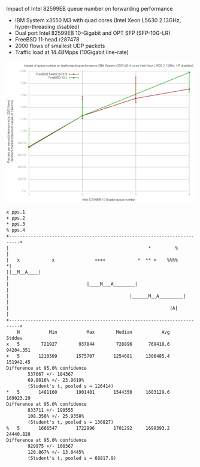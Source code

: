Impact of Intel 82599EB queue number on forwarding performance
  - IBM System x3550 M3 with quad cores (Intel Xeon L5630 2.13GHz, hyper-threading disabled)
  - Dual port Intel 82599EB 10-Gigabit and OPT SFP (SFP-10G-LR)
  - FreeBSD 11-head.r287478
  - 2000 flows of smallest UDP packets
  - Traffic load at 14.48Mpps (10Gigabit line-rate)

![Impact of Intel 82599EB queue number on forwarding performance on FreeBSD 11-head.r287478](graph.png)


```
x pps.1
+ pps.2
* pps.3
% pps.4
+--------------------------------------------------------------------------+
|                                                    *         %           |
|   x            x               ++++            *  ** +    %%%%          *|
||__M__A____|                                                              |
|                             |____M___A________|                          |
|                                             |______M__A_________|        |
|                                                            |A|           |
+--------------------------------------------------------------------------+
    N           Min           Max        Median           Avg        Stddev
x   5        721927        937844        728896      769418.6     94204.351
+   5       1210309       1575707       1254681     1306485.4     151942.45
Difference at 95.0% confidence
        537067 +/- 184367
        69.8016% +/- 23.9619%
        (Student's t, pooled s = 126414)
*   5       1481160       1901401       1544350     1603129.6     169023.29
Difference at 95.0% confidence
        833711 +/- 199555
        108.356% +/- 25.9358%
        (Student's t, pooled s = 136827)
%   5       1666547       1722996       1701292     1699393.2     24440.828
Difference at 95.0% confidence
        929975 +/- 100367
        120.867% +/- 13.0445%
        (Student's t, pooled s = 68817.9)

```
